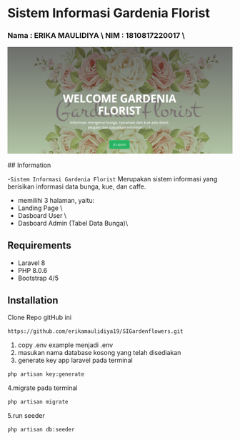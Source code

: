 # Sistem Informasi Gardenia Florist

<h3>
Nama : ERIKA MAULIDIYA \
NIM  : 1810817220017 \
</h3>
<p align="center">
    <img src="blog/public/asset/images/gf.png" width="1280" title="Sistem Informasi Gardenia Florist"/>
</p>
## Information

-`Sistem Informasi Gardenia Florist` Merupakan sistem informasi yang berisikan informasi data bunga, kue, dan caffe. 
- memilihi 3 halaman, yaitu:
- Landing Page \
- Dasboard User \
- Dasboard Admin (Tabel Data Bunga)\

## Requirements

- Laravel 8
- PHP 8.0.6
- Bootstrap 4/5

## Installation
Clone Repo gitHub ini
```bash
https://github.com/erikamaulidiya19/SIGardenflowers.git
```
1. copy .env example menjadi .env
2. masukan nama database kosong yang telah disediakan
3. generate key app laravel pada terminal

```bash
php artisan key:generate
```
4.migrate pada terminal
```bash
php artisan migrate
```
5.run seeder
```bash
php artisan db:seeder
```
